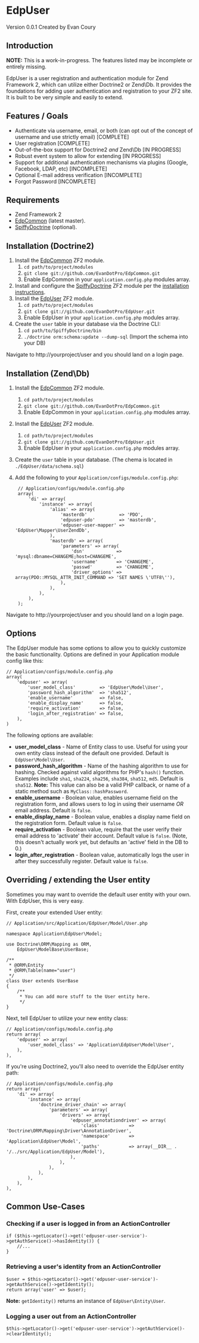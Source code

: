 EdpUser
=======
Version 0.0.1 Created by Evan Coury

Introduction
------------

**NOTE:** This is a work-in-progress. The features listed may be incomplete or
entirely missing.

EdpUser is a user registration and authentication module for Zend Framework 2,
which can utilize either Doctrine2 or Zend\Db. It provides the foundations
for adding user authentication and registration to your ZF2 site. It is built to
be very simple and easily to extend.

Features / Goals
----------------

* Authenticate via username, email, or both (can opt out of the concept of 
  username and use strictly email) [COMPLETE]
* User registration [COMPLETE]
* Out-of-the-box support for Doctrine2 _and_ Zend\Db [IN PROGRESS]
* Robust event system to allow for extending [IN PROGRESS]
* Support for additional authentication mechanisms via plugins (Google,
  Facebook, LDAP, etc) [INCOMPLETE]
* Optional E-mail address verification [INCOMPLETE]
* Forgot Password [INCOMPLETE]

Requirements
------------

* Zend Framework 2
* [EdpCommon](https://github.com/EvanDotPro/EdpCommon) (latest master).
* [SpiffyDoctrine](https://github.com/SpiffyJr/SpiffyDoctrine) (optional).

Installation (Doctrine2)
------------

1. Install the [EdpCommon](https://github.com/EvanDotPro/EdpCommon) ZF2 module.
    1. `cd path/to/project/modules`
    2. `git clone git://github.com/EvanDotPro/EdpCommon.git`
    3. Enable EdpCommon in your `application.config.php` modules array.
2. Install and configure the [SpiffyDoctrine](https://github.com/SpiffyJr/SpiffyDoctrine) ZF2 
   module per the [installation instructions](https://github.com/SpiffyJr/SpiffyDoctrine/blob/master/docs/INSTALL.md).
3. Install the [EdpUser](https://github.com/EvanDotPro/EdpUser) ZF2 module.
    1. `cd path/to/project/modules`
    2. `git clone git://github.com/EvanDotPro/EdpUser.git`
    3. Enable EdpUser in your `application.config.php` modules array.
4. Create the `user` table in your database via the Doctrine CLI:
    1. `cd path/to/SpiffyDoctrine/bin`
    2. `./doctrine orm:schema:update --dump-sql` (Import the schema into your DB)
    
Navigate to http://yourproject/user and you should land on a login page.

Installation (Zend\Db)
------------

1. Install the [EdpCommon](https://github.com/EvanDotPro/EdpCommon) ZF2 module.
    1. `cd path/to/project/modules`
    2. `git clone git://github.com/EvanDotPro/EdpCommon.git`
    3. Enable EdpCommon in your `application.config.php` modules array.
2. Install the [EdpUser](https://github.com/EvanDotPro/EdpUser) ZF2 module.
    1. `cd path/to/project/modules`
    2. `git clone git://github.com/EvanDotPro/EdpUser.git`
    3. Enable EdpUser in your `application.config.php` modules array.
3. Create the `user` table in your database. (The chema is located in
   `./EdpUser/data/schema.sql`)
4. Add the following to your `Application/configs/module.config.php`:

        // Application/configs/module.config.php
        array(
            'di' => array(
                'instance' => array(
                    'alias' => array(
                        'masterdb'            => 'PDO',
                        'edpuser-pdo'         => 'masterdb',
                        'edpuser-user-mapper' => 'EdpUser\Mapper\UserZendDb',
                    ),
                    'masterdb' => array(
                        'parameters' => array(
                            'dsn'            => 'mysql:dbname=CHANGEME;host=CHANGEME',
                            'username'       => 'CHANGEME',
                            'passwd'         => 'CHANGEME',
                            'driver_options' => array(PDO::MYSQL_ATTR_INIT_COMMAND => 'SET NAMES \'UTF8\''),
                        ),
                    ),
                ),
            ),
        );

Navigate to http://yourproject/user and you should land on a login page.

Options
-------

The EdpUser module has some options to allow you to quickly customize the basic
functionality. Options are defined in your Application module config like this:

    // Application/configs/module.config.php
    array(
        'edpuser' => array(
            'user_model_class'         => 'EdpUser\Model\User',
            'password_hash_algorithm'  => 'sha512',
            'enable_username'          => false,
            'enable_display_name'      => false,
            'require_activation'       => false,
            'login_after_registration' => false,
        ),
    )

The following options are available:

- **user_model_class** - Name of Entity class to use. Useful for using your own
  entity class instead of the default one provided. Default is `EdpUser\Model\User`.
- **password_hash_algorithm** - Name of the hashing algorithm to use for hashing.
  Checked against valid algorithms for PHP's `hash()` function. Examples include
  `sha1`, `sha224`, `sha256`, `sha384`, `sha512`, `md5`. Default is `sha512`.
  **Note:** This value can also be a valid PHP callback, or name of a static
  method such as `MyClass::hashPassword`.
- **enable_username** - Boolean value, enables username field on the registration
  form, and allows users to log in using their username _OR_ email address.
  Default is `false`.
- **enable_display_name** - Boolean value, enables a display name field on the
  registration form. Default value is `false`.
- **require_activation** - Boolean value, require that the user verify their email
  address to 'activate' their account. Default value is `false`. (Note, this doesn't
  actually work yet, but defaults an 'active' field in the DB to 0.)
- **login_after_registration** - Boolean value, automatically logs the user in
  after they successfully register. Default value is `false`.


Overriding / extending the User entity
--------------------------------------

Sometimes you may want to override the default user entity with your own. With
EdpUser, this is very easy.

First, create your extended User entity:

    // Application/src/Application/EdpUser/Model/User.php

    namespace Application\EdpUser\Model;

    use Doctrine\ORM\Mapping as ORM,
        EdpUser\ModelBase\UserBase;

    /**
     * @ORM\Entity
     * @ORM\Table(name="user")
     */
    class User extends UserBase
    {
        /**
         * You can add more stuff to the User entity here.
         */
    }

Next, tell EdpUser to utilize your new entity class:

    // Application/configs/module.config.php
    return array(
        'edpuser' => array(
            'user_model_class' => 'Application\EdpUser\Model\User',
        ),
    ),

If you're using Doctrine2, you'll also need to override the EdpUser entity path:

    // Application/configs/module.config.php
    return array(
        'di' => array(
            'instance' => array(
                'doctrine_driver_chain' => array(
                    'parameters' => array(
                        'drivers' => array(
                            'edpuser_annotationdriver' => array(
                                'class'           => 'Doctrine\ORM\Mapping\Driver\AnnotationDriver',
                                'namespace'       => 'Application\EdpUser\Model',
                                'paths'           => array(__DIR__ . '/../src/Application/EdpUser/Model'),
                            ),
                        ),
                    ),
                ),
            ),
        ),
    ),

Common Use-Cases
----------------

### Checking if a user is logged in from an ActionController
    
    if ($this->getLocator()->get('edpuser-user-service')->getAuthService()->hasIdentity()) {
        //...
    }

### Retrieving a user's identity from an ActionController
    
    $user = $this->getLocator()->get('edpuser-user-service')->getAuthService()->getIdentity();
    return array('user' => $user);

**Note:** `getIdentity()` returns an instance of `EdpUser\Entity\User`.

### Logging a user out from an ActionController

    $this->getLocator()->get('edpuser-user-service')->getAuthService()->clearIdentity();
